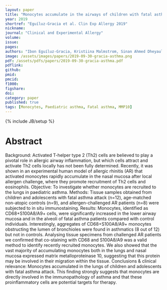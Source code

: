 ```yaml
---
layout: paper
title: "Monocytes accumulate in the airways of children with fatal asthma"
year: 2019
shortref: "Eguíluz-Gracia et al. Clin Exp Allergy 2019"
nickname: 
journal: "Clinical and Experimental Allergy"
volume: 
issue: 
pages: 
authors: "Ibon Eguíluz-Gracia, Kristiina Malmstrom, Sinan Ahmed Dheyauldeen, Jouko Lohi, Antti Sajantila, Ragnhild Aaløkken, <strong>Arvind YM Sundaram</strong>, Gregor D Gilfillan, Mika Makela, Espen S Baekkevold, Frode L Jahnsen*"
image: /assets/images/papers/2019-09-30-gracia-asthma.png
pdf: /assets/pdfs/papers/2019-09-30-gracia-asthma.pdf
pdflink: 
github: 
pmid: 
pmcid: 
f1000: 
figshare: 
doi: 
category: paper
published: true
tags: [Monocytes, Paediatric asthma, Fatal asthma, MMP10]
---
```

{% include JB/setup %}

# Abstract 

Background: Activated T-helper type 2 (Th2) cells are believed to play a pivotal role in allergic airway inflammation, but which cells attract and activate Th2 cells locally has not been fully determined. Recently, it was shown in an experimental human model of allergic rhinitis (AR) that activated monocytes rapidly accumulate in the nasal mucosa after local allergen challenge, where they promote recruitment of Th2 cells and eosinophils.
Objective: To investigate whether monocytes are recruited to the lungs in paediatric asthma.
Methods: Tissue samples obtained from children and adolescents with fatal asthma attack (n=12), age-matched non-atopic controls (n=9), and allergen-challenged AR patients (n=8) were subjected to in situ immunostaining. 
Results: Monocytes, identified as CD68+S100A8/A9+ cells, were significantly increased in the lower airway mucosa and in the alveoli of fatal asthma patients compared with control individuals. Interestingly, aggregates of CD68+S100A8/A9+ monocytes obstructing the lumen of bronchioles were found in asthmatics (8 out of 12) but not in controls. Analysing tissue specimens from challenged AR patients we confirmed that co-staining with CD68 and S100A8/A9 was a valid method to identify recently recruited monocytes. We also showed that the vast majority of accumulating monocytes both in the lungs and nasal mucosa expressed matrix metalloproteinase 10, suggesting that this protein may be involved in their migration within the tissue.
Conclusions & clinical relevance: Monocytes accumulated in the lungs of children and adolescents with fatal asthma attack. This finding strongly suggests that monocytes are directly involved in the immunopathology of asthma and that these proinflammatory cells are potential targets for therapy.  
